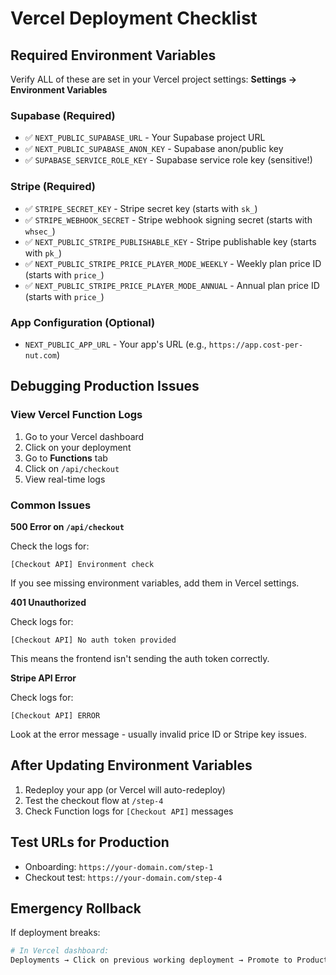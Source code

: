# Vercel Deployment Checklist

## Required Environment Variables

Verify ALL of these are set in your Vercel project settings:
**Settings → Environment Variables**

### Supabase (Required)
- ✅ `NEXT_PUBLIC_SUPABASE_URL` - Your Supabase project URL
- ✅ `NEXT_PUBLIC_SUPABASE_ANON_KEY` - Supabase anon/public key
- ✅ `SUPABASE_SERVICE_ROLE_KEY` - Supabase service role key (sensitive!)

### Stripe (Required)
- ✅ `STRIPE_SECRET_KEY` - Stripe secret key (starts with `sk_`)
- ✅ `STRIPE_WEBHOOK_SECRET` - Stripe webhook signing secret (starts with `whsec_`)
- ✅ `NEXT_PUBLIC_STRIPE_PUBLISHABLE_KEY` - Stripe publishable key (starts with `pk_`)
- ✅ `NEXT_PUBLIC_STRIPE_PRICE_PLAYER_MODE_WEEKLY` - Weekly plan price ID (starts with `price_`)
- ✅ `NEXT_PUBLIC_STRIPE_PRICE_PLAYER_MODE_ANNUAL` - Annual plan price ID (starts with `price_`)

### App Configuration (Optional)
- `NEXT_PUBLIC_APP_URL` - Your app's URL (e.g., `https://app.cost-per-nut.com`)

## Debugging Production Issues

### View Vercel Function Logs

1. Go to your Vercel dashboard
2. Click on your deployment
3. Go to **Functions** tab
4. Click on `/api/checkout`
5. View real-time logs

### Common Issues

**500 Error on `/api/checkout`**

Check the logs for:
```
[Checkout API] Environment check
```

If you see missing environment variables, add them in Vercel settings.

**401 Unauthorized**

Check logs for:
```
[Checkout API] No auth token provided
```

This means the frontend isn't sending the auth token correctly.

**Stripe API Error**

Check logs for:
```
[Checkout API] ERROR
```

Look at the error message - usually invalid price ID or Stripe key issues.

## After Updating Environment Variables

1. Redeploy your app (or Vercel will auto-redeploy)
2. Test the checkout flow at `/step-4`
3. Check Function logs for `[Checkout API]` messages

## Test URLs for Production

- Onboarding: `https://your-domain.com/step-1`
- Checkout test: `https://your-domain.com/step-4`

## Emergency Rollback

If deployment breaks:
```bash
# In Vercel dashboard:
Deployments → Click on previous working deployment → Promote to Production
```

